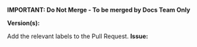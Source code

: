 <!--- PR title format: [GH#<gh-issue-id>][BZ#<bz-issue-id>][RHIDP#<jira-issue-id>]: <short-description-of-the-pr> --->

<!--- If your changes apply to the latest released and/or in-development version of RHDH, open your PR against the `main` branch and cherrypick your PR to any released branches that you want to apply your changes to. --->

**IMPORTANT: Do Not Merge - To be merged by Docs Team Only**

**Version(s):**
<!--- Specify the version(s) of RHDH that your PR applies to. -->
Add the relevant labels to the Pull Request.
**Issue:**
<!--- Add a link to the Jira issue. --->

